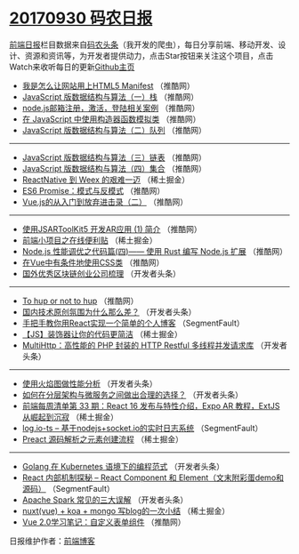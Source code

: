 # [20170930 码农日报](http://hao.caibaojian.com/date/2017/09/30)

[前端日报](http://caibaojian.com/c/news)栏目数据来自[码农头条](http://hao.caibaojian.com/)（我开发的爬虫），每日分享前端、移动开发、设计、资源和资讯等，为开发者提供动力，点击Star按钮来关注这个项目，点击Watch来收听每日的更新[Github主页](https://github.com/kujian/frontendDaily)
* [我是怎么让网站用上HTML5 Manifest](http://hao.caibaojian.com/52854.html) （推酷网）
* [JavaScript 版数据结构与算法（一）栈](http://hao.caibaojian.com/52844.html) （推酷网）
* [node.js邮箱注册，激活，登陆相关案例](http://hao.caibaojian.com/52852.html) （推酷网）
* [在 JavaScript 中使用构造器函数模拟类](http://hao.caibaojian.com/52853.html) （推酷网）
* [JavaScript 版数据结构与算法（二）队列](http://hao.caibaojian.com/52843.html) （推酷网）

***
* [JavaScript 版数据结构与算法（三）链表](http://hao.caibaojian.com/52845.html) （推酷网）
* [JavaScript 版数据结构与算法（四）集合](http://hao.caibaojian.com/52842.html) （推酷网）
* [ReactNative 到 Weex 的艰难一迈](http://hao.caibaojian.com/52880.html) （稀土掘金）
* [ES6 Promise：模式与反模式](http://hao.caibaojian.com/52847.html) （推酷网）
* [Vue.js的从入门到放弃进击录（二）](http://hao.caibaojian.com/52840.html) （推酷网）

***
* [使用JSARToolKit5 开发AR应用 (1) 简介](http://hao.caibaojian.com/52850.html) （推酷网）
* [前端小项目之在线便利贴](http://hao.caibaojian.com/52875.html) （稀土掘金）
* [Node.js 性能调优之代码篇(四)—— 使用 Rust 编写 Node.js 扩展](http://hao.caibaojian.com/52851.html) （推酷网）
* [在Vue中有条件地使用CSS类](http://hao.caibaojian.com/52841.html) （推酷网）
* [国外优秀区块链创业公司梳理](http://hao.caibaojian.com/52902.html) （开发者头条）

***
* [To hup or not to hup](http://hao.caibaojian.com/52856.html) （推酷网）
* [国内技术原创氛围为什么那么差？](http://hao.caibaojian.com/52905.html) （开发者头条）
* [手把手教你用React实现一个简单的个人博客](http://hao.caibaojian.com/52837.html) （SegmentFault）
* [【JS】装饰器让你的代码更简洁](http://hao.caibaojian.com/52874.html) （稀土掘金）
* [MultiHttp：高性能的 PHP 封装的 HTTP Restful 多线程并发请求库](http://hao.caibaojian.com/52898.html) （开发者头条）

***
* [使用火焰图做性能分析](http://hao.caibaojian.com/52922.html) （开发者头条）
* [如何在分层架构与微服务之间做出合理的选择？](http://hao.caibaojian.com/52900.html) （开发者头条）
* [前端每周清单第 33 期：React 16 发布与特性介绍，Expo AR 教程，ExtJS 从崛起到沉寂](http://hao.caibaojian.com/52877.html) （稀土掘金）
* [log.io-ts &#8211; 基于nodejs+socket.io的实时日志系统](http://hao.caibaojian.com/52833.html) （SegmentFault）
* [Preact 源码解析之元素创建流程](http://hao.caibaojian.com/52879.html) （稀土掘金）

***
* [Golang 在 Kubernetes 语境下的编程范式](http://hao.caibaojian.com/52903.html) （开发者头条）
* [React 内部机制探秘 &#8211; React Component 和 Element（文末附彩蛋demo和源码）](http://hao.caibaojian.com/52834.html) （SegmentFault）
* [Apache Spark 常见的三大误解](http://hao.caibaojian.com/52904.html) （开发者头条）
* [nuxt(vue) + koa + mongo 写blog的一次小结](http://hao.caibaojian.com/52881.html) （稀土掘金）
* [Vue 2.0学习笔记：自定义表单组件](http://hao.caibaojian.com/52846.html) （推酷网）

日报维护作者：[前端博客](http://caibaojian.com/) 